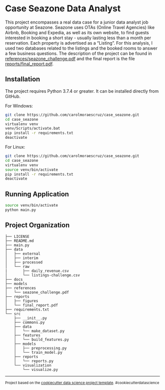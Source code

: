 # Case Seazone Data Analyst

This project encompasses a real data case for a junior data analyst job opportunity at Seazone. 
Seazone uses OTAs (Online Travel Agencies) like Airbnb, Booking and Expedia, as well as its own
website, to find guests interested in booking a short stay - usually lasting less than a month
per reservation. Each property is advertised as a “Listing”. For this analysis, I used two databases
related to the listings and the booked rooms to answer a few business questions. The description of the project can be found in [references/seazone_challenge.pdf](https://github.com/carolmoraescruz/case_seazone/blob/master/references/seazone_challenge.pdf) and the final report is the file [reports/final_report.pdf](https://github.com/carolmoraescruz/case_seazone/blob/master/reports/final_report.pdf).

## Installation

The project requires Python 3.7.4 or greater. It can be installed directly from GitHub. 

For Windows:
```bash
git clone https://github.com/carolmoraescruz/case_seazone.git
cd case_seazone
virtualenv venv
venv/Scripts/activate.bat
pip install -r requirements.txt
deactivate
```

For Linux:
```bash
git clone https://github.com/carolmoraescruz/case_seazone.git
cd case_seazone
virtualenv venv
source venv/bin/activate
pip install -r requirements.txt
deactivate
```

## Running Application

```bash
source venv/bin/activate
python main.py
```

## Project Organization

    ├── LICENSE
    ├── README.md
    ├── main.py
    ├── data
    │   ├── external       
    │   ├── interim        
    │   ├── processed      
    │   └── raw
    |       ├── daily_revenue.csv             
    │       └── listings-challenge.csv            
    ├── docs               
    ├── models             
    ├── references               
    │   └── seazone_challenge.pdf
    ├── reports
    │   ├── figures            
    │   └── final_report.pdf        
    ├── requirements.txt
    └── src                
        ├── __init__.py
        ├── commons.py    
        ├── data           
        │   └── make_dataset.py
        ├── features       
        │   └── build_features.py
        ├── models         
        │   ├── preprocessing.py
        │   └── train_model.py
        ├── reports       
        │   └── reports.py
        └── visualization  
            └── visualize.py
    


--------

<p><small>Project based on the <a target="_blank" href="https://drivendata.github.io/cookiecutter-data-science/">cookiecutter data science project template</a>. #cookiecutterdatascience</small></p>
